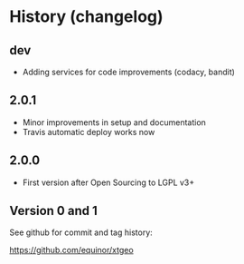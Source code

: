 
# History (changelog) #

## dev ##

* Adding services for code improvements (codacy, bandit)

## 2.0.1 ##

* Minor improvements in setup and documentation
* Travis automatic deploy works now

## 2.0.0 ##

* First version after Open Sourcing to LGPL v3+

## Version 0 and 1 ##

See github for commit and tag history:

https://github.com/equinor/xtgeo
